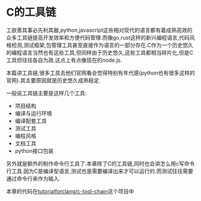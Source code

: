 # C的工具链

工欲善其事必先利其器,python,javascript这些相对现代的语言都有着成熟高效的众多工具链提高开发效率和方便代码管理.而像go,rust这样的新兴编程语言,代码风格检测,测试框架,包管理工具甚至直接作为语言的一部分存在.C作为一个历史悠久的编程语言当然也有这些工具,但同样由于历史悠久,这些工具都相当碎片化,但是C工具但往往各自为政.这点上有点像现在的node.js.


本篇讲工具链,很多工具去他们官网看会觉得特别有年代感(python也有很多这样的官网).其主要原因就是历史悠久成熟稳定.

一般说工具链主要是这样几个工具:

+ 项目结构
+ 编译与运行环境
+ 编译配套工具
+ 测试工具
+ 编程风格
+ 文档工具
+ python接口包装


另外就是额外的制作命令行工具了.本章除了C的工具链,同时也会讲怎么用c写命令行工具.因为C是编译型语言,测试也是需要编译出来才可以运行的.而测试往往需要通过命令行来作为输入.

本章的代码在[tutorialforclang/c-tool-chain](https://github.com/tutorialforclang/c-tool-chain/tree/master/code)这个项目中

